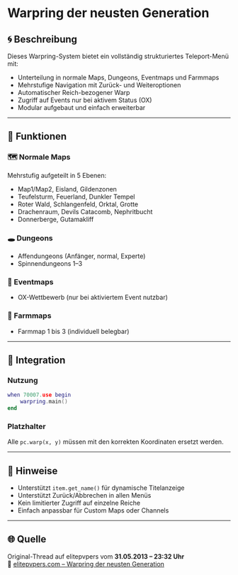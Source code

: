 # Warpring der neusten Generation

## 🌀 Beschreibung
Dieses Warpring-System bietet ein vollständig strukturiertes Teleport-Menü mit:
- Unterteilung in normale Maps, Dungeons, Eventmaps und Farmmaps
- Mehrstufige Navigation mit Zurück- und Weiteroptionen
- Automatischer Reich-bezogener Warp
- Zugriff auf Events nur bei aktivem Status (OX)
- Modular aufgebaut und einfach erweiterbar

---

## 📜 Funktionen

### 🗺️ Normale Maps
Mehrstufig aufgeteilt in 5 Ebenen:
- Map1/Map2, Eisland, Gildenzonen
- Teufelsturm, Feuerland, Dunkler Tempel
- Roter Wald, Schlangenfeld, Orktal, Grotte
- Drachenraum, Devils Catacomb, Nephritbucht
- Donnerberge, Gutamakliff

### 🕳️ Dungeons
- Affendungeons (Anfänger, normal, Experte)
- Spinnendungeons 1–3

### 🎉 Eventmaps
- OX-Wettbewerb (nur bei aktiviertem Event nutzbar)

### 🌾 Farmmaps
- Farmmap 1 bis 3 (individuell belegbar)

---

## 🔧 Integration

### Nutzung
```lua
when 70007.use begin
    warpring.main()
end
```

### Platzhalter
Alle `pc.warp(x, y)` müssen mit den korrekten Koordinaten ersetzt werden.

---

## 🧠 Hinweise
- Unterstützt `item.get_name()` für dynamische Titelanzeige
- Unterstützt Zurück/Abbrechen in allen Menüs
- Kein limitierter Zugriff auf einzelne Reiche
- Einfach anpassbar für Custom Maps oder Channels

---

## 🌐 Quelle
Original-Thread auf elitepvpers vom **31.05.2013 – 23:32 Uhr**  
🔗 [elitepvpers.com – Warpring der neusten Generation](https://www.elitepvpers.com/forum/metin2-pserver-guides-strategies/2632796-release-warpring-der-neusten-generation.html)
